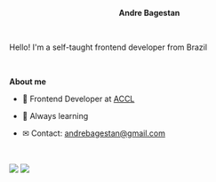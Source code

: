 <p align="center"><strong>Andre Bagestan</strong></p>

<br />

Hello! I'm a self-taught frontend developer from Brazil

<br />

**About me**

- 💼 Frontend Developer at [ACCL](http://www.accl.com.br/)

- 💪 Always learning

- ✉ Contact: andrebagestan@gmail.com

<br />

<img align="center" src="https://github-readme-stats.vercel.app/api?username=Bagestan&show_icons=true&include_all_commits=true&theme=tokyonight&hide_border=true"/> <img align="center" src="https://github-readme-stats.vercel.app/api/top-langs/?username=Bagestan&layout=compact&theme=tokyonight&hide_border=true" />
